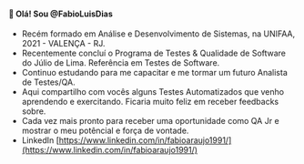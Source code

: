 ####  👋  Olá! Sou @FabioLuisDias
    
-   Recém formado em Análise e Desenvolvimento de Sistemas, na UNIFAA, 2021 - VALENÇA - RJ.
-   Recentemente concluí o Programa de Testes & Qualidade de Software do Júlio de Lima. Referência em Testes de Software.
-   Continuo estudando para me capacitar e me tormar um futuro Analista de Testes/QA.
- Aqui compartilho com vocês alguns Testes Automatizados que venho aprendendo e exercitando. Ficaria muito feliz em receber feedbacks sobre.
- Cada vez mais pronto para receber uma oportunidade como QA Jr e mostrar o meu potêncial e força de vontade.
-   LinkedIn  [https://www.linkedin.com/in/fabioaraujo1991/](https://www.linkedin.com/in/fabioaraujo1991/)
